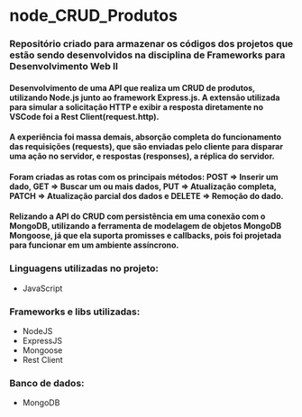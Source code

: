 # node_CRUD_Produtos
### Repositório criado para armazenar os códigos dos projetos que estão sendo desenvolvidos na disciplina de Frameworks para Desenvolvimento Web ll

#### Desenvolvimento de uma API que realiza um CRUD de produtos, utilizando Node.js junto ao framework Express.js. A extensão utilizada para simular a solicitação HTTP e exibir a resposta diretamente no VSCode foi a Rest Client(request.http).

#### A experiência foi massa demais, absorção completa do funcionamento das requisições (requests), que são enviadas pelo cliente para disparar uma ação no servidor, e respostas (responses), a réplica do servidor.

#### Foram criadas as rotas com os principais métodos:  POST => Inserir um dado, GET => Buscar um ou mais dados, PUT => Atualização completa, PATCH => Atualização parcial dos dados e DELETE => Remoção do dado.

#### Relizando a API do CRUD com persistência em uma conexão com o MongoDB, utilizando a ferramenta de modelagem de objetos MongoDB Mongoose, já que ela suporta promisses e callbacks, pois foi projetada para funcionar em um ambiente assíncrono.

### Linguagens utilizadas no projeto:

* JavaScript

### Frameworks e libs utilizadas:

* NodeJS
* ExpressJS
* Mongoose
* Rest Client

### Banco de dados:

* MongoDB



